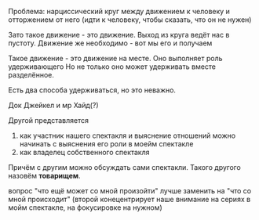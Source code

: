 Проблема: нарциссический круг между движением к человеку и отторжением от него (идти к человеку, чтобы сказать, что он не нужен)

Зато такое движение - это движение. Выход из круга ведёт нас в пустоту. Движение же необходимо - вот мы его и получаем

Такое движение - это движение на месте. Оно выполняет роль удерживающего
Но не только оно может удерживать вместе разделённое.

Есть два способа удерживаться, но это неважно. 

Док Джейкел и мр Хайд(?)

Другой представляется
1) как участник нашего спектакля
и выяснение отношений можно начинать с выяснения его роли в моейм спектакле
2) как владелец собственного спектакля

Причём с другим можно обсуждать сами спектакли. Такого другого назовём **товарищем**. 

вопрос "что ещё может со мной произойти" лучше заменить на "что со мной происходит" (второй конецентрирует наше внимание на сериях в мойм спектакле, на фокусировке на нужном)
